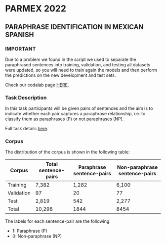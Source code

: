 # PARMEX 2022
## PARAPHRASE IDENTIFICATION IN MEXICAN SPANISH

### IMPORTANT
Due to a problem we found in the script we used to separate the paraphrased sentences into training, validation, and testing all datasets were updated, so you will need to train again the models and then perform the predictions on the new development and test sets.

Check our codalab page [HERE](https://codalab.lisn.upsaclay.fr/competitions/2345).

### Task Description
In this task participants will be given pairs of sentences and the aim is to indicate whether each pair captures a paraphrase relationship, i.e. to classify them as paraphrases (P) or not paraphrases (NP).

Full task details [here](https://sites.google.com/view/par-mex/home).

### Corpus
The distribution of the corpus is shown in the following table:

| Corpus | Total sentence-pairs | Paraphrase sentence-pairs | Non-paraphrase sentence-pairs 
| --- | --- | --- | --- |
| Training | 7,382 | 1,282 | 6,100 | 
| Validation | 97 | 20 | 77 |  
| Test | 2,819 | 542 | 2,277 | 
| Total | 10,298 | 1844 | 8454 |

The labels for each sentence-pair are the following:
 * 1: Paraphrase (P)
 * 0: Non-paraphrase (NP)
